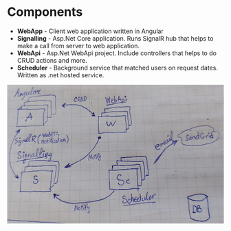 
# Components

- **WebApp** - Client web application written in Angular
- **Signalling** - Asp.Net Core application. Runs SignalR hub that helps to make a call from server to web application.
- **WebApi** - Asp.Net WebApi project. Include controllers that helps to do CRUD actions and more.
- **Scheduler** - Background service that matched users on request dates. Written as .net hosted service.

![Drag Racing](componets-image.jpg)